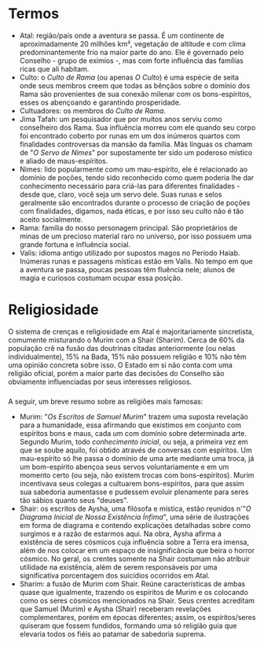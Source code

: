# Termos

- Atal: região/país onde a aventura se passa. É um continente de aproximadamente 20 milhões km², vegetação de altitude e com clima predominantemente frio na maior parte do ano. Ele é governado pelo Conselho - grupo de exímios -, mas com forte influência das famílias ricas que ali habitam.
- Culto: o *Culto de Rama* (ou apenas *O Culto*) é uma espécie de seita onde seus membros creem que todas as bênçãos sobre o domínio dos Rama são provenientes de sua conexão milenar com os bons-espíritos, esses os abençoando e garantindo prosperidade.
- Cultuadores: os membros do *Culto de Rama*.
- Jima Tafah: um pesquisador que por muitos anos serviu como conselheiro dos Rama. Sua influência morreu com ele quando seu corpo foi encontrado coberto por runas em um dos inúmeros quartos com finalidades controversas da mansão da família. Más línguas os chamam de "*O Servo de Nimes*" por supostamente ter sido um poderoso místico e aliado de maus-espíritos.
- Nimes: lido popularmente como um mau-espírito, ele é relacionado ao domínio de poções, tendo sido reconhecido como quem poderia lhe dar conhecimento necessário para criá-las para diferentes finalidades - desde que, claro, você seja um servo dele. Suas runas e selos geralmente são encontrados durante o processo de criação de poções com finalidades, digamos, nada éticas, e por isso seu culto não é tão aceito socialmente.
- Rama: família do nosso personagem principal. São proprietários de minas de um precioso material raro no universo, por isso possuem uma grande fortuna e influência social. 
- Valis: idioma antigo utilizado por supostos magos no Período Haiab. Inúmeras runas e passagens místicas estão em Valis. No tempo em que a aventura se passa, poucas pessoas têm fluência nele; alunos de magia e curiosos costumam ocupar essa posição.


# Religiosidade

O sistema de crenças e religiosidade em Atal é majoritariamente sincretista, comumente misturando o Murim com a Shair (Sharim). Cerca de 60% da população crê na fusão das doutrinas citadas anteriormente (ou nelas individualmente), 15% na Bada, 15% não possuem religião e 10% não têm uma opinião concreta sobre isso. O Estado em si não conta com uma religião oficial, porém a maior parte das decisões do Conselho são obviamente influenciadas por seus interesses religiosos. 

###

A seguir, um breve resumo sobre as religiões mais famosas:
- Murim: "*Os Escritos de Samuel Murim*" trazem uma suposta revelação para a humanidade, essa afirmando que existimos em conjunto com espíritos bons e maus, cada um com domínio sobre determinada arte. Segundo Murim, todo *conhecimento inicial*, ou seja, a primeira vez em que se soube aquilo, foi obtido através de conversas com espíritos. Um mau-espírito só lhe passa o domínio de uma arte mediante uma troca, já um bom-espírito abençoa seus servos voluntariamente e em um momento certo (ou seja, não existem trocas com bons-espíritos). Murim incentivava seus colegas a cultuarem bons-espíritos, para que assim sua sabedoria aumentasse e pudessem evoluir plenamente para seres tão sábios quanto seus "deuses".
- Shair: os escritos de Aysha, uma filósofa e mística, estão reunidos n'"*O Diagrama Inicial de Nossa Existência Ínfima*", uma série de ilustrações em forma de diagrama e contendo explicações detalhadas sobre como surgimos e a razão de estarmos aqui. Na obra, Aysha afirma a existência de seres cósmicos cuja influência sobre a Terra era imensa, além de nos colocar em um espaço de insignificância que beira o horror cósmico. No geral, os crentes somente na Shair costumam não atribuir utilidade na existência, além de serem responsáveis por uma significativa porcentagem dos suicídios ocorridos em Atal.
- Sharim: a fusão de Murim com Shair. Reúne características de ambas quase que igualmente, trazendo os espíritos de Murim e os colocando como os seres cósmicos mencionados na Shair. Seus crentes acreditam que Samuel (Murim) e Aysha (Shair) receberam revelações complementares, porém em épocas diferentes; assim, os espíritos/seres quiseram que fossem fundidos, formando uma só religião guia que elevaria todos os fiéis ao patamar de sabedoria suprema.